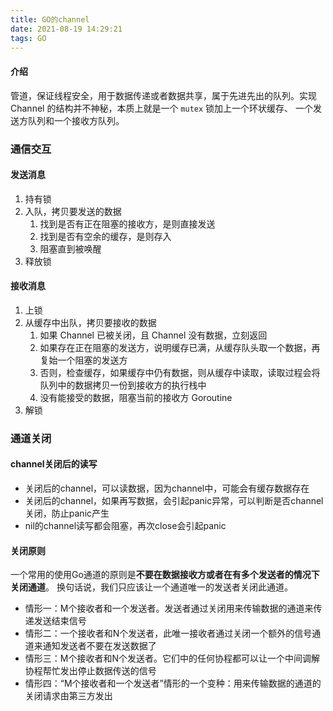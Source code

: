 ```yaml
---
title: GO的channel
date: 2021-08-19 14:29:21
tags: GO
---
```


#### 介绍

管道，保证线程安全，用于数据传递或者数据共享，属于先进先出的队列。实现 Channel 的结构并不神秘，本质上就是一个 `mutex` 锁加上一个环状缓存、 一个发送方队列和一个接收方队列。

<!-- more -->

### 通信交互

#### **发送消息**

1. 持有锁
2. 入队，拷贝要发送的数据
   1. 找到是否有正在阻塞的接收方，是则直接发送
   2. 找到是否有空余的缓存，是则存入
   3. 阻塞直到被唤醒
3. 释放锁

#### **接收消息**

1. 上锁
2. 从缓存中出队，拷贝要接收的数据
   1. 如果 Channel 已被关闭，且 Channel 没有数据，立刻返回
   2. 如果存在正在阻塞的发送方，说明缓存已满，从缓存队头取一个数据，再复始一个阻塞的发送方
   3. 否则，检查缓存，如果缓存中仍有数据，则从缓存中读取，读取过程会将队列中的数据拷贝一份到接收方的执行栈中
   4. 没有能接受的数据，阻塞当前的接收方 Goroutine
3. 解锁

### 通道关闭

#### **channel关闭后的读写**

- 关闭后的channel，可以读数据，因为channel中，可能会有缓存数据存在
- 关闭后的channel，如果再写数据，会引起panic异常，可以判断是否channel关闭，防止panic产生
- nil的channel读写都会阻塞，再次close会引起panic

#### 关闭原则

一个常用的使用Go通道的原则是**不要在数据接收方或者在有多个发送者的情况下关闭通道**。 换句话说，我们只应该让一个通道唯一的发送者关闭此通道。

- 情形一：M个接收者和一个发送者。发送者通过关闭用来传输数据的通道来传递发送结束信号
- 情形二：一个接收者和N个发送者，此唯一接收者通过关闭一个额外的信号通道来通知发送者不要在发送数据了
- 情形三：M个接收者和N个发送者。它们中的任何协程都可以让一个中间调解协程帮忙发出停止数据传送的信号
- 情形四：“M个接收者和一个发送者”情形的一个变种：用来传输数据的通道的关闭请求由第三方发出
